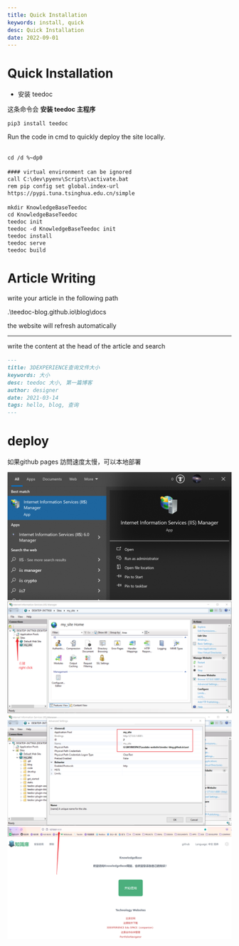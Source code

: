 ```yaml
---
title: Quick Installation
keywords: install, quick
desc: Quick Installation
date: 2022-09-01
---
```



# Quick Installation


* 安装 teedoc

这条命令会 **安装 teedoc 主程序**

```
pip3 install teedoc
```


Run the code in cmd to quickly deploy the site locally.

```batch

cd /d %~dp0

#### virtual environment can be ignored
call C:\dev\pyenv\Scripts\activate.bat 
rem pip config set global.index-url https://pypi.tuna.tsinghua.edu.cn/simple

mkdir KnowledgeBaseTeedoc
cd KnowledgeBaseTeedoc
teedoc init
teedoc -d KnowledgeBaseTeedoc init
teedoc install
teedoc serve
teedoc build

```

# Article Writing

write your article in the following path

.\teedoc-blog.github.io\blog\docs

the website will refresh automatically

---

write the content at the head of the article and search

```markdown
---
title: 3DEXPERIENCE查询文件大小
keywords: 大小
desc: teedoc 大小, 第一篇博客
author: designer
date: 2021-03-14
tags: hello, blog, 查询
---

```

# deploy

如果github pages 訪問速度太慢，可以本地部署

![Alt text](image.png)
![Alt text](image-1.png)
![Alt text](image-2.png)
![Alt text](image-3.png)
